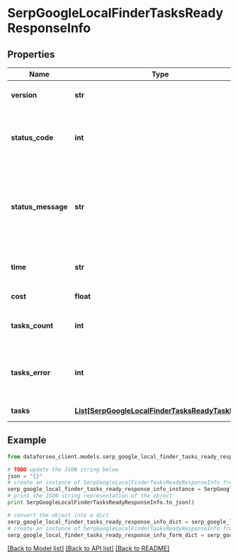 # SerpGoogleLocalFinderTasksReadyResponseInfo


## Properties

Name | Type | Description | Notes
------------ | ------------- | ------------- | -------------
**version** | **str** | the current version of the API | [optional] 
**status_code** | **int** | general status code you can find the full list of the response codes here | [optional] 
**status_message** | **str** | general informational message you can find the full list of general informational messages here | [optional] 
**time** | **str** | total execution time, seconds | [optional] 
**cost** | **float** | total tasks cost, USD | [optional] 
**tasks_count** | **int** | the number of tasks in the tasks array | [optional] 
**tasks_error** | **int** | the number of tasks in the tasks array returned with an error | [optional] 
**tasks** | [**List[SerpGoogleLocalFinderTasksReadyTaskInfo]**](SerpGoogleLocalFinderTasksReadyTaskInfo.md) | array of tasks | [optional] 

## Example

```python
from dataforseo_client.models.serp_google_local_finder_tasks_ready_response_info import SerpGoogleLocalFinderTasksReadyResponseInfo

# TODO update the JSON string below
json = "{}"
# create an instance of SerpGoogleLocalFinderTasksReadyResponseInfo from a JSON string
serp_google_local_finder_tasks_ready_response_info_instance = SerpGoogleLocalFinderTasksReadyResponseInfo.from_json(json)
# print the JSON string representation of the object
print SerpGoogleLocalFinderTasksReadyResponseInfo.to_json()

# convert the object into a dict
serp_google_local_finder_tasks_ready_response_info_dict = serp_google_local_finder_tasks_ready_response_info_instance.to_dict()
# create an instance of SerpGoogleLocalFinderTasksReadyResponseInfo from a dict
serp_google_local_finder_tasks_ready_response_info_form_dict = serp_google_local_finder_tasks_ready_response_info.from_dict(serp_google_local_finder_tasks_ready_response_info_dict)
```
[[Back to Model list]](../README.md#documentation-for-models) [[Back to API list]](../README.md#documentation-for-api-endpoints) [[Back to README]](../README.md)


